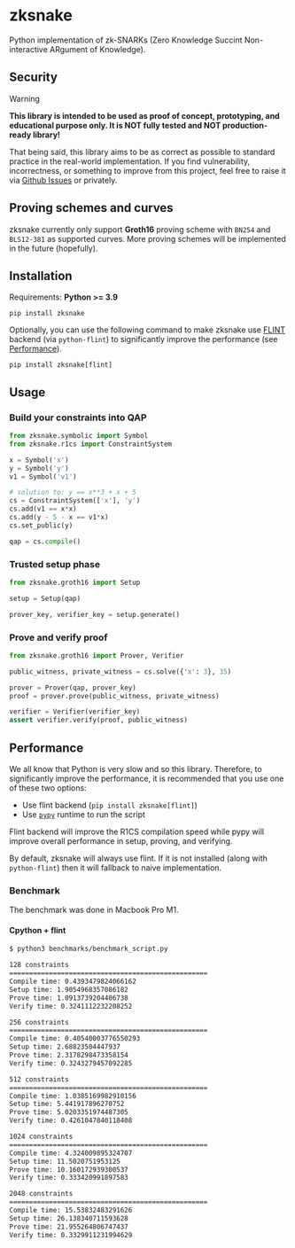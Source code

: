 # zksnake

Python implementation of zk-SNARKs (Zero Knowledge Succint Non-interactive ARgument of Knowledge).

## Security

<!-- prettier-ignore-start -->
> [!WARNING] 
**This library is intended to be used as proof of concept, prototyping, and educational purpose only. It is NOT fully tested and NOT production-ready library!**
<!-- prettier-ignore-end -->

That being said, this library aims to be as correct as possible to standard practice in the real-world implementation. If you find vulnerability, incorrectness, or something to improve from this project, feel free to raise it via [Github Issues](https://github.com/Merricx/zksnake/issues) or privately.

## Proving schemes and curves

zksnake currently only support **Groth16** proving scheme with `BN254` and `BLS12-381` as supported curves. More proving schemes will be implemented in the future (hopefully).

## Installation

Requirements: **Python >= 3.9**

```
pip install zksnake
```

Optionally, you can use the following command to make zksnake use [FLINT](https://flintlib.org/) backend (via `python-flint`) to significantly improve the performance (see [Performance](#performance)).

```
pip install zksnake[flint]
```

## Usage

### Build your constraints into QAP

```python
from zksnake.symbolic import Symbol
from zksnake.r1cs import ConstraintSystem

x = Symbol('x')
y = Symbol('y')
v1 = Symbol('v1')

# solution to: y == x**3 + x + 5
cs = ConstraintSystem(['x'], 'y')
cs.add(v1 == x*x)
cs.add(y - 5 - x == v1*x)
cs.set_public(y)

qap = cs.compile()
```

### Trusted setup phase

```python
from zksnake.groth16 import Setup

setup = Setup(qap)

prover_key, verifier_key = setup.generate()
```

### Prove and verify proof

```python
from zksnake.groth16 import Prover, Verifier

public_witness, private_witness = cs.solve({'x': 3}, 35)

prover = Prover(qap, prover_key)
proof = prover.prove(public_witness, private_witness)

verifier = Verifier(verifier_key)
assert verifier.verify(proof, public_witness)
```

## Performance

We all know that Python is very slow and so this library. Therefore, to significantly improve the performance, it is recommended that you use one of these two options:

- Use flint backend (`pip install zksnake[flint]`)
- Use [`pypy`](https://www.pypy.org/) runtime to run the script

Flint backend will improve the R1CS compilation speed while pypy will improve overall performance in setup, proving, and verifying.

By default, zksnake will always use flint. If it is not installed (along with `python-flint`) then it will fallback to naive implementation.

### Benchmark

The benchmark was done in Macbook Pro M1.

#### Cpython + flint

```bash
$ python3 benchmarks/benchmark_script.py

128 constraints
==================================================
Compile time: 0.4393479824066162
Setup time: 1.9054968357086182
Prove time: 1.0913739204406738
Verify time: 0.3241112232208252

256 constraints
==================================================
Compile time: 0.40540003776550293
Setup time: 2.68823504447937
Prove time: 2.3178298473358154
Verify time: 0.3243279457092285

512 constraints
==================================================
Compile time: 1.0385169982910156
Setup time: 5.441917896270752
Prove time: 5.0203351974487305
Verify time: 0.4261047840118408

1024 constraints
==================================================
Compile time: 4.324009895324707
Setup time: 11.5020751953125
Prove time: 10.160172939300537
Verify time: 0.333420991897583

2048 constraints
==================================================
Compile time: 15.53832483291626
Setup time: 26.138340711593628
Prove time: 21.955264806747437
Verify time: 0.3329911231994629
```
